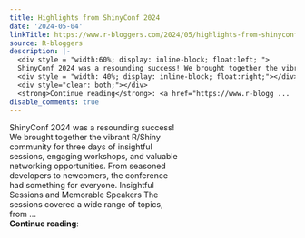 ```yaml
---
title: Highlights from ShinyConf 2024
date: '2024-05-04'
linkTitle: https://www.r-bloggers.com/2024/05/highlights-from-shinyconf-2024/
source: R-bloggers
description: |-
  <div style = "width:60%; display: inline-block; float:left; ">
  ShinyConf 2024 was a resounding success! We brought together the vibrant R/Shiny community for three days of insightful sessions, engaging workshops, and valuable networking opportunities. From seasoned developers to newcomers, the conference had something for everyone. Insightful Sessions and Memorable Speakers The sessions covered a wide range of topics, from ...</div>
  <div style = "width: 40%; display: inline-block; float:right;"></div>
  <div style="clear: both;"></div>
  <strong>Continue reading</strong>: <a href="https://www.r-blogg ...
disable_comments: true
---
```

<div style = "width:60%; display: inline-block; float:left; ">
ShinyConf 2024 was a resounding success! We brought together the vibrant R/Shiny community for three days of insightful sessions, engaging workshops, and valuable networking opportunities. From seasoned developers to newcomers, the conference had something for everyone. Insightful Sessions and Memorable Speakers The sessions covered a wide range of topics, from ...</div>
<div style = "width: 40%; display: inline-block; float:right;"></div>
<div style="clear: both;"></div>
<strong>Continue reading</strong>: <a href="https://www.r-blogg ...